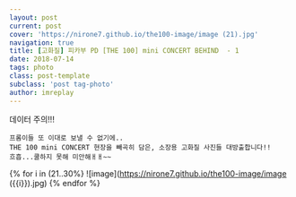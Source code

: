 ```yaml
---
layout: post
current: post
cover: 'https://nirone7.github.io/the100-image/image (21).jpg'
navigation: true
title: [고화질] 피카부 PD [THE 100] mini CONCERT BEHIND  - 1
date: 2018-07-14
tags: photo 
class: post-template
subclass: 'post tag-photo'
author: imreplay
---
```


데이터 주의!!!

```
프롬이들 또 이대로 보낼 수 없기에..
THE 100 mini CONCERT 현장을 빼곡히 담은, 소장용 고화질 사진들 대방출합니다!!
흐흡...쿨하지 못해 미안해ㅐㅐ~~
```

{% for i in (21..30%}
![image](https://nirone7.github.io/the100-image/image ({{i}}).jpg)
{% endfor %}
